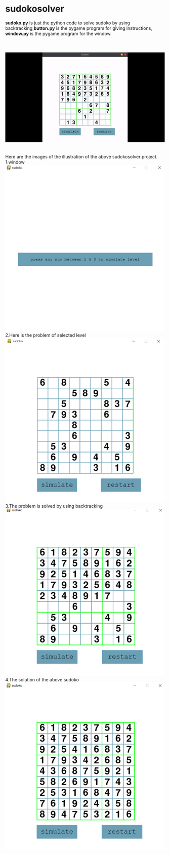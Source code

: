 # sudokosolver
**sudoko.py** is just the python code to solve sudoko by using backtracking,**button.py** is the pygame program for giving instructions,
**window.py** is the pygame program for the window.<br/><br><br><br>
<img src="sudoko.gif"><br><br><br>
Here are the images of the illustration of the above sudokosolver project.<br/>
1.window <br/><img src="interface.png"><br/>
2.Here is the problem of selected level<img src="start.png"><br/>
3.The problem is solved by using backtracking<img src="intermediate.png"><br/>
4.The solution of the above sudoko<img src="final.png">

